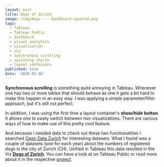 ```yaml
---
layout: post
title: Dogs of Zurich.
image: /img/Dogs --- Dashboard-squared.png
tags:
  - Tableau
  - Tableau Public
  - dashboard
  - visual analytics
  - visualization
  - viz
  - synchronous scrolling
  - switching charts
  - layout containers
published: true
date: '2020-02-16'
---
```

**Synchronous scrolling** is something quite annoying in Tableau. Whenever one has two or more tables that should behave as one it gets a bit hard to make this happen in an easy way. I was applying a simple parameter/filter approach, but it's still not perfect.

In addition, I was using the first time a layout container's **show/hide button**. It allows one to easily switch between two visualizations. There are various ways of how to make use of this pretty cool feature.

And because I needed data to check out these two functionalities I searched [Open Data Zurich](https://data.stadt-zuerich.ch/) for interesting datasets. What I found was a couple of datasets (one for each year) about the numbers of registered dogs in the city of Zurich (CH). Unified in Tableau this data resulted in the Viz **[Dogs of Zurich](https://public.tableau.com/profile/thomas.massie#!/vizhome/DOGSofZURICH/DOGSofZURICH---Cover)**. You can have a look at on Tableau Public or read more about it in the respective [project](https://thomassie.me/DogsOfZurich/).
